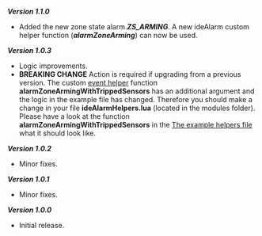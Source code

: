 ***Version 1.1.0***
- Added the new zone state alarm.***ZS_ARMING***. A new ideAlarm custom helper function (***alarmZoneArming***) can now be used.

***Version 1.0.3***
- Logic improvements.
- **BREAKING CHANGE** Action is required if upgrading from a previous version. The custom [event helper](https://github.com/allan-gam/ideAlarm/wiki/Event-Helpers) function **alarmZoneArmingWithTrippedSensors**
has an additional argument and the logic in the example file has changed. Therefore you should make a change in your file **ideAlarmHelpers.lua**
(located in the modules folder). Please have a look at the function **alarmZoneArmingWithTrippedSensors** in the [The example helpers file](https://raw.githubusercontent.com/allan-gam/ideAlarm/master/modules/ideAlarmHelpersExample.lua) what it should look like.

***Version 1.0.2***
- Minor fixes.

***Version 1.0.1***
- Minor fixes.

***Version 1.0.0***
- Initial release.
